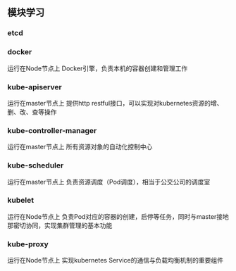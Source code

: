 ## 模块学习

### etcd


### docker
运行在Node节点上
Docker引擎，负责本机的容器创建和管理工作

### kube-apiserver 
运行在master节点上
提供http restful接口，可以实现对kubernetes资源的增、删、改、查等操作


### kube-controller-manager
运行在master节点上
所有资源对象的自动化控制中心


### kube-scheduler
运行在master节点上
负责资源调度（Pod调度），相当于公交公司的调度室

### kubelet
运行在Node节点上
负责Pod对应的容器的创建，启停等任务，同时与master接地那密切协同，实现集群管理的基本功能


### kube-proxy
运行在Node节点上
实现kubernetes Service的通信与负载均衡机制的重要组件